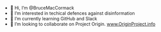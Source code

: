 - 👋 Hi, I’m @BruceMacCormack
- 👀 I’m interested in techical defences against disinformation
- 🌱 I’m currently learning GitHub and Slack
- 💞️ I’m looking to collaborate on Project Origin.   www.OriginProject.info


<!---
BruceMacCormack/BruceMacCormack is a ✨ special ✨ repository because its `README.md` (this file) appears on your GitHub profile.
You can click the Preview link to take a look at your changes.
--->
